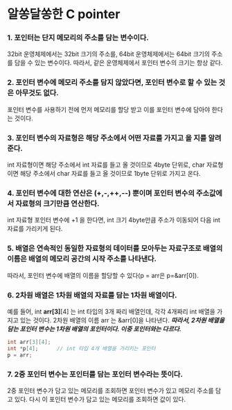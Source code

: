 # 알쏭달쏭한 C pointer

### 1. 포인터는 단지 메모리의 주소를 담는 변수이다.

 32bit 운영체제에서는 32bit 크기의 주소를, 64bit 운영체제에서는 64bit 크기의 주소를 담을 수 있는 변수이다. 따라서, 같은 운영체제에서 포인터 변수의 크기는 항상 같다.

### 2. 포인터 변수에 메모리 주소를 담지 않았다면, 포인터 변수로 할 수 있는 것은 아무것도 없다.

 포인터 변수를 사용하기 전에 먼저 메모리를 할당 받고 이를 포인터 변수에 담아야 한다는 것이다.

### 3. 포인터 변수의 자료형은 해당 주소에서 어떤 자료를 가지고 올 지를 알려준다.

 int 자료형이면 해당 주소에서 int 자료를 들고 올 것이므로 4byte 단위로, char 자료형이면 해당 주소에서 char 자료를 들고 올 것이므로 1byte 단위로 가지고 온다.

### 4. 포인터 변수에 대한 연산은 (+,-,++,--) 뿐이며 포인터 변수의 주소값에서 자료형의 크기만큼 연산한다.

 int 자료형 포인터 변수에 +1 을 한다면, int 크기 4byte만큼 주소가 이동되어 다음 int 자료를 가리키게 된다.

### 5. 배열은 연속적인 동일한 자료형의 데이터를 모아두는 자료구조로 배열의 이름은 배열의 메모리 공간의 시작 주소를 나타낸다.

 따라서, 포인터 변수에 배열의 이름을 할당할 수 있다(p = arr은 p=&arr[0]). 

### 6. 2차원 배열은 1차원 배열의 자료를 담는 1차원 배열이다.

  예를 들어, int **arr\[3]**\[4] 는 int 타입의 3개 짜리 배열인데, 각각 4개짜리 int 배열을 가지고 있는 것이다. 2차원 배열의 이름 arr 는 &arr[0]을 나타낸다. ***따라서, 2차원 배열을 담는 포인터 변수는 1차원 배열의 포인터이다. 이중 포인터와는 다르다.***

```c++
int arr[3][4];
int *p[4];		// int 타입 4개 배열을 가리키는 포인터
p = arr;
```

###  7. 2중 포인터 변수는 포인터를 담는 포인터 변수라는 뜻이다.

  2중 포인터 변수가 담고 있는 메모리를 조회하면 포인터 변수가 있고 메모리 주소를 담고 있다. 다시 이 포인터 변수가 담고 있는 메모리를 조회하면 값이 있다.